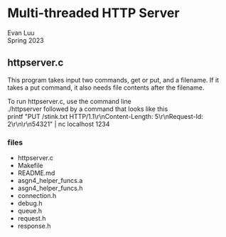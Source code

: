 # Multi-threaded HTTP Server
Evan Luu \
Spring 2023

## httpserver.c
This program takes input two commands, get or put, and a filename. If it takes a put command, it also needs file contents after the filename. 

To run httpserver.c, use the command line \
./httpserver <portnumber>
followed by a command that looks like this \
printf "PUT /stink.txt HTTP/1.1\r\nContent-Length: 5\r\nRequest-Id: 2\r\n\r\n54321" | nc localhost 1234


### files
 - httpserver.c
 - Makefile
 - README.md
 - asgn4_helper_funcs.a
 - asgn4_helper_funcs.h
 - connection.h
 - debug.h
 - queue.h
 - request.h
 - response.h